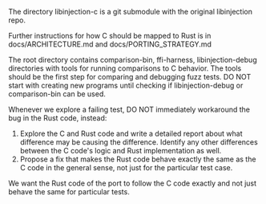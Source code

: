 The directory libinjection-c is a git submodule with the original libinjection repo.

Further instructions for how C should be mapped to Rust is in docs/ARCHITECTURE.md and docs/PORTING_STRATEGY.md

The root directory contains comparison-bin, ffi-harness, libinjection-debug directories with tools for running comparisons to C behavior. The tools should be the first step for comparing and debugging fuzz tests. DO NOT start with creating new programs until checking if libinjection-debug or comparison-bin can be used.

Whenever we explore a failing test, DO NOT immediately workaround the bug in the Rust code, instead:
1. Explore the C and Rust code and write a detailed report about what difference may be causing the difference. Identify any other differences between the C code's logic and Rust implementation as well.
2. Propose a fix that makes the Rust code behave exactly the same as the C code in the general sense, not just for the particular test case.

We want the Rust code of the port to follow the C code exactly and not just behave the same for particular tests.